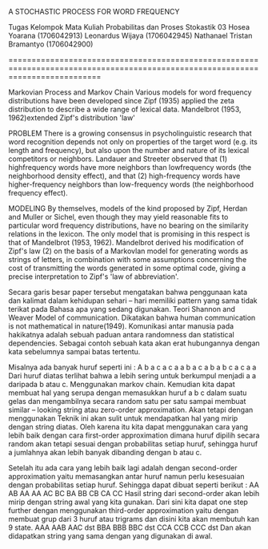 A STOCHASTIC PROCESS FOR WORD FREQUENCY

Tugas Kelompok Mata Kuliah Probabilitas dan Proses Stokastik 03
Hosea Yoarana (1706042913)
Leonardus Wijaya (1706042945)
Nathanael Tristan Bramantyo (1706042900)

================================================================================================================================

Markovian Process and Markov Chain
Various models for word frequency distributions have been developed since Zipf (1935) applied the zeta distribution to describe a wide range of lexical data. Mandelbrot (1953, 1962)extended Zipf's distribution 'law'

PROBLEM
There is a growing consensus in psycholinguistic research that word recognition depends not only on properties of the target word (e.g. its length and frequency), but also upon the number and nature of its lexical competitors or neighbors. Landauer and Streeter observed that (1) highfrequency words have more neighbors than lowfrequency words (the neighborhood density effect), and that (2) high-frequency words have higher-frequency neighbors than low-frequency words (the neighborhood frequency effect). 

MODELING
By themselves, models of the kind proposed by Zipf, Herdan and Muller or Sichel, even though they may yield reasonable fits to particular word frequency distributions, have no bearing on the similarity relations in the lexicon. The only model that is promising in this respect is that of Mandelbrot (1953, 1962). Mandelbrot derived his modification of Zipf's law (2) on the basis of a Markovlan model for generating words as strings of letters, in combination with some assumptions concerning the cost of transmitting the words generated in some optimal code, giving a precise interpretation to Zipf's 'law of abbreviation'.

Secara garis besar paper tersebut mengatakan bahwa penggunaan kata dan kalimat dalam kehidupan sehari – hari memiliki pattern yang sama tidak terikat pada Bahasa apa yang sedang digunakan. Teori Shannon and Weaver Model of communication. Dikatakan bahwa human communication is not mathematical in nature(1949). Komunikasi antar manusia pada hakikatnya adalah sebuah paduan antara randomness dan statistical dependencies. Sebagai contoh sebuah kata akan erat hubungannya dengan kata sebelumnya sampai batas tertentu.

Misalnya ada banyak huruf seperti ini :
A b a c a c a a b a c a b a b c a c a a
Dari huruf diatas terlihat bahwa a lebih sering untuk berkumpul menjadi a a daripada b atau c.
Menggunakan markov chain. Kemudian kita dapat membuat hal yang serupa dengan memasukkan huruf a b c dalam suatu gelas dan mengambilnya secara random satu per satu sampai membuat similar – looking string atau zero-order approximation. Akan tetapi dengan menggunakan Teknik ini akan sulit untuk mendapatkan hal yang mirip dengan string diatas. Oleh karena itu kita dapat menggunakan cara yang lebih baik dengan cara first-order approximation dimana huruf dipilih secara random akan tetapi sesuai dengan probabilitas setiap huruf, sehingga huruf a jumlahnya akan lebih banyak dibanding dengan b atau c. 

Setelah itu ada cara yang lebih baik lagi adalah dengan second-order approximation yaitu memasangkan antar huruf namun perlu kesesuaian dengan probabilitas setiap huruf. Sehingga dapat dibuat seperti berikut :
AA AB AA AA AC 
BC BA BB
CB CA CC
Hasil string dari second-order akan lebih mirip dengan string awal yang kita gunakan.
Dari sini kita dapat one step further dengan menggunakan third-order approximation yaitu dengan membuat grup dari 3 huruf atau trigrams dan disini kita akan membutuh kan 9 state.
AAA AAB AAC dst
BBA BBB BBC dst
CCA CCB CCC dst
Dan akan didapatkan string yang sama dengan yang digunakan di awal.
